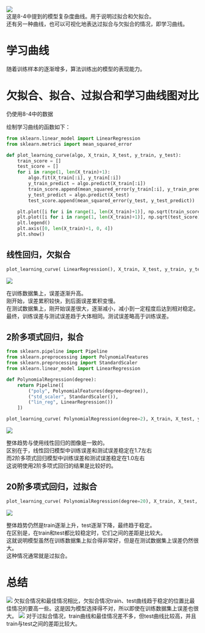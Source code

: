 ![](http://windmissing.github.io/images/2019/129.jpg)  
这是8-4中提到的模型复杂度曲线。用于说明过拟合和欠拟合。  
还有另一种曲线，也可以可视化地表达过拟合与欠拟合的情况，即学习曲线。

# 学习曲线

随着训练样本的逐渐增多，算法训练出的模型的表现能力。

# 欠拟合、拟合、过拟合和学习曲线图对比

仍使用8-4中的数据

绘制学习曲线的函数如下：

```python
from sklearn.linear_model import LinearRegression
from sklearn.metrics import mean_squared_error

def plot_learning_curve(algo, X_train, X_test, y_train, y_test):
    train_score = []
    test_score = []
    for i in range(1, len(X_train)+1):
        algo.fit(X_train[:i], y_train[:i])
        y_train_predict = algo.predict(X_train[:i])
        train_score.append(mean_squared_error(y_train[:i], y_train_predict))
        y_test_predict = algo.predict(X_test)
        test_score.append(mean_squared_error(y_test, y_test_predict))

    plt.plot([i for i in range(1, len(X_train)+1)], np.sqrt(train_score), label="train")
    plt.plot([i for i in range(1, len(X_train)+1)], np.sqrt(test_score), label="test")
    plt.legend()
    plt.axis([0, len(X_train)+1, 0, 4])
    plt.show()
```

## 线性回归，欠拟合

```python
plot_learning_curve( LinearRegression(), X_train, X_test, y_train, y_test)
```

![](http://windmissing.github.io/images/2019/130.png)

在训练数据集上，误差逐渐升高。  
刚开始，误差累积较快，到后面误差累积变慢。  
在测试数据集上，刚开始误差很大，逐渐减小，减小到一定程度后达到相对稳定。  
最终，训练误差与测试误差趋于大体相同。测试误差略高于训练误差。    

## 2阶多项式回归，拟合

```python
from sklearn.pipeline import Pipeline
from sklearn.preprocessing import PolynomialFeatures
from sklearn.preprocessing import StandardScaler
from sklearn.linear_model import LinearRegression

def PolynomialRegression(degree):
    return Pipeline([
        ("poly", PolynomialFeatures(degree=degree)),
        ("std_scaler", StandardScaler()),
        ("lin_reg", LinearRegression())
    ])

plot_learning_curve( PolynomialRegression(degree=2), X_train, X_test, y_train, y_test)
```

![](http://windmissing.github.io/images/2019/131.png)

整体趋势与使用线性回归的图像是一致的。  
区别在于，线性回归模型中训练误差和测试误差稳定在1.7左右  
而2阶多项式回归模型中训练误差和测试误差稳定在1.0左右  
这说明使用2阶多项式回归的结果是比较好的。   

## 20阶多项式回归，过拟合

```python
plot_learning_curve( PolynomialRegression(degree=20), X_train, X_test, y_train, y_test)
```

![](http://windmissing.github.io/images/2019/132.png)

整体趋势仍然是train逐渐上升，test逐渐下降，最终趋于稳定。  
在区别是，在train和test都比较稳定时，它们之间的差距是比较大。  
这就说明模型虽然在训练数据集上拟合得非常好，但是在测试数据集上误差仍然很大。  
这种情况通常就是过拟合。  

# 总结

![](http://windmissing.github.io/images/2019/133.jpg)
欠拟合情况和最佳情况相比，欠拟合情况train、test曲线趋于稳定的位置比最佳情况的要高一些。这是因为模型选择得不对，所以即使在训练数据集上误差也很大。
![](http://windmissing.github.io/images/2019/134.jpg)
对于过拟合情况，train曲线和最佳情况差不多，但test曲线比较高，并且train与test之间的差距比较大。  
